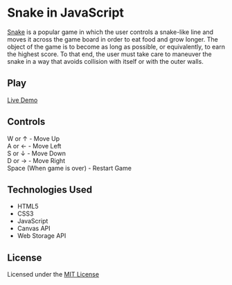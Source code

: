 # Snake in JavaScript
[Snake](https://en.wikipedia.org/wiki/Snake_(video_game_genre)) is a popular game in which the user controls a snake-like line and moves it across the game board in order to eat food and grow longer. The object of the game is to become as long as possible, or equivalently, to earn the highest score. To that end, the user must take care to maneuver the snake in a way that avoids collision with itself or with the outer walls.

## Play
[Live Demo](https://universe-one.github.io/Snake/)

## Controls
W or &#8593; - Move Up  
A or &#8592; - Move Left  
S or &#8595; - Move Down  
D or &#8594; - Move Right  
Space (When game is over) - Restart Game

## Technologies Used
* HTML5
* CSS3
* JavaScript
* Canvas API
* Web Storage API

## License
Licensed under the [MIT License](LICENSE)